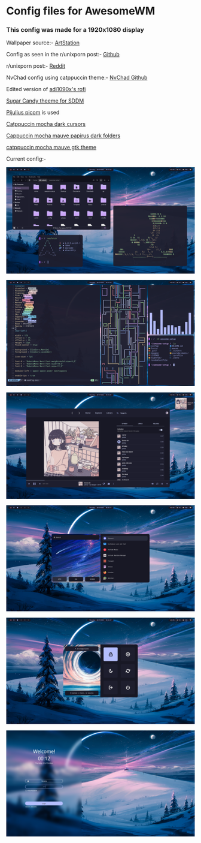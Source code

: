 # Config files for AwesomeWM

### This config was made for a 1920x1080 display 

Wallpaper source:- [ArtStation](https://www.artstation.com/artwork/4Xa124)

Config as seen in the r/unixporn post:- [Github](https://github.com/MeledoJames/awesome-setup/tree/cb2c38a1f70b3ea89b1142b3f68966697232cba6)

r/unixporn post:- [Reddit](https://www.reddit.com/r/unixporn/comments/vhgkbm/awesomewm_decided_to_switch_to_a_wm_first_rice/)

NvChad config using catppuccin theme:- [NvChad Github](https://github.com/NvChad/NvChad)

Edited version of [adi1090x's rofi](https://github.com/adi1090x/rofi)

[Sugar Candy theeme for SDDM](https://www.opendesktop.org/p/1312658/)

[Pijulius picom](https://github.com/pijulius/picom) is used

[Catppuccin mocha dark cursors](https://github.com/catppuccin/cursors)

[Cappuccin mocha mauve papirus dark folders](https://github.com/catppuccin/papirus-folders)

[catppuccin mocha mauve gtk theme](https://github.com/catppuccin/gtk)

Current config:-

![a](/images/1.png?raw=true)

![b](/images/2.png?raw=true)

![c](/images/3.png?raw=true)

![d](/images/4.png?raw=true)

![e](/images/5.png?raw=true)

![f](/images/6.png?raw=true)
